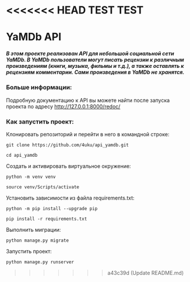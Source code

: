 <<<<<<< HEAD
TEST TEST
=======
# YaMDb API
##### В этом проекте реализован API для небольшой социальной сети YaMDb. В YaMDb пользователи могут писать рецензии к различным произведениям (книги, музыка, фильмы и т.д.), а также оставлять к рецензиям комментарии. Сами произведения в YaMDb не хранятся.  

### Больше информации:
Подробную документацию к API вы можете найти после запуска проекта по адресу http://127.0.0.1:8000/redoc/

### Как запустить проект:
Клонировать репозиторий и перейти в него в командной строке:

```
git clone https://github.com/4uku/api_yamdb.git
```

```
cd api_yamdb
```

Cоздать и активировать виртуальное окружение:

```
python -m venv venv
```

```
source venv/Scripts/activate
```

Установить зависимости из файла requirements.txt:

```
python -m pip install --upgrade pip
```

```
pip install -r requirements.txt
```

Выполнить миграции:

```
python manage.py migrate
```

Запустить проект:

```
python manage.py runserver
```
>>>>>>> a43c39d (Update README.md)
